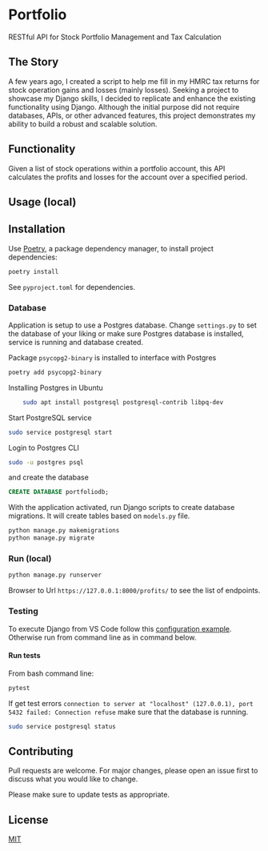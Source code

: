 # Portfolio

RESTful API for Stock Portfolio Management and Tax Calculation

## The Story

A few years ago, I created a script to help me fill in my HMRC tax returns for stock operation gains and losses (mainly losses). Seeking a project to showcase my Django skills, I decided to replicate and enhance the existing functionality using Django. Although the initial purpose did not require databases, APIs, or other advanced features, this project demonstrates my ability to build a robust and scalable solution.

## Functionality

Given a list of stock operations within a portfolio account, this API calculates the profits and losses for the account over a specified period.

## Usage (local)

## Installation

Use [Poetry](https://python-poetry.org/), a package dependency manager, to install project dependencies:

```bash
poetry install
```

See `pyproject.toml` for dependencies.

### Database

Application is setup to use a Postgres database. Change `settings.py` to set the database of your liking or make sure Postgres database is installed, service is running and database created.

Package `psycopg2-binary` is installed to interface with Postgres

```bash
poetry add psycopg2-binary
```

Installing Postgres in Ubuntu

```bash
    sudo apt install postgresql postgresql-contrib libpq-dev
```

Start PostgreSQL service

```bash
sudo service postgresql start
```

Login to Postgres CLI

```bash
sudo -u postgres psql
```

and create the database

```sql
CREATE DATABASE portfoliodb;
```

With the application activated, run Django scripts to create database migrations. It will create tables based on `models.py` file.

```bash
python manage.py makemigrations
python manage.py migrate
```

### Run (local)

```bash
python manage.py runserver
```

Browser to Url `https://127.0.0.1:8000/profits/` to see the list of endpoints.

### Testing

To execute Django from VS Code follow this [configuration example](https://stackoverflow.com/questions/68997084/vscode-unittest-test-discovery-settings-for-django-app). Otherwise run from command line as in command below.

#### Run tests

From bash command line:

```bash
pytest
```

If get test errors `connection to server at "localhost" (127.0.0.1), port 5432 failed: Connection refuse` make sure that the database is running.
```bash
sudo service postgresql status
```

## Contributing

Pull requests are welcome. For major changes, please open an issue first to discuss what you would like to change.

Please make sure to update tests as appropriate.

## License

[MIT](https://choosealicense.com/licenses/mit/)
